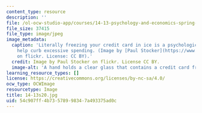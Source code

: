 ```yaml
---
content_type: resource
description: ''
file: /ol-ocw-studio-app/courses/14-13-psychology-and-economics-spring-2020/54c907ff4b73578998347a493375ad0c_14-13s20.jpg
file_size: 37415
file_type: image/jpeg
image_metadata:
  caption: 'Literally freezing your credit card in ice is a psychological tactic to
    help curb excessive spending. (Image by [Paul Stocker](https://www.flickr.com/photos/paalia/2596261424)
    on flickr. License: CC BY).'
  credit: Image by Paul Stocker on flickr. License CC BY.
  image-alt: 'A hand holds a clear glass that contains a credit card frozen in ice. '
learning_resource_types: []
license: https://creativecommons.org/licenses/by-nc-sa/4.0/
ocw_type: OCWImage
resourcetype: Image
title: 14-13s20.jpg
uid: 54c907ff-4b73-5789-9834-7a493375ad0c
---
```

